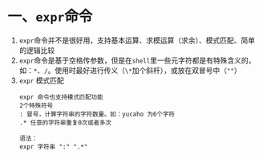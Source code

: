 # 一、`expr`命令
1. `expr`命令并不是很好用，支持基本运算、求模运算（求余）、模式匹配、简单的逻辑比较
2. `expr`命令是基于空格传参数，但是在`shell`里一些元字符都是有特殊含义的，如：`*`、`/`。使用时最好进行传义（`\*`加个斜杆），或放在双冒号中（`""`）
3. `expr` 模式匹配
	```
	expr 命令也支持模式匹配功能
	2个特殊符号
	: 冒号，计算字符串的字符数量。如：yucaho 为6个字符
	.* 任意的字符串重复0次或者多次

	语法：
	expr 字符串 ":" ".*"
	```
